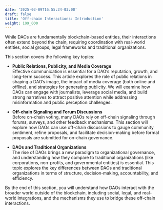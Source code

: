 ```yaml
---
date: '2025-03-09T16:55:34-03:00'
draft: false
title: 'Off-chain Interactions: Introduction'
weight: 109_000
---
```


While DAOs are fundamentally blockchain-based entities, their interactions often extend beyond the chain, requiring coordination with real-world entities, social groups, legal frameworks and traditional organizations. 

This section covers the following key topics:

- **Public Relations, Publicity, and Media Coverage**  
  Effective communication is essential for a DAO’s reputation, growth, and long-term success. This article explores the role of public relations in shaping a DAO’s image, the impact of media coverage (both online and offline), and strategies for generating publicity. We will examine how DAOs can engage with journalists, leverage social media, and build strong narratives to attract positive attention while addressing misinformation and public perception challenges.

- **Off-chain Signaling and Forum Discussions**  
  Before on-chain voting, many DAOs rely on off-chain signaling through forums, surveys, and other feedback mechanisms. This section will explore how DAOs can use off-chain discussions to gauge community sentiment, refine proposals, and facilitate decision-making before formal proposals are submitted for on-chain governance.

- **DAOs and Traditional Organizations**  
  The rise of DAOs brings a new paradigm to organizational governance, and understanding how they compare to traditional organizations (like corporations, non-profits, and governmental entities) is essential. This topic explores the key differences between DAOs and traditional organizations in terms of structure, decision-making, accountability, and efficiency.

By the end of this section, you will understand how DAOs interact with the broader world outside of the blockchain, including social, legal, and real-world integrations, and the mechanisms they use to bridge these off-chain interactions.

